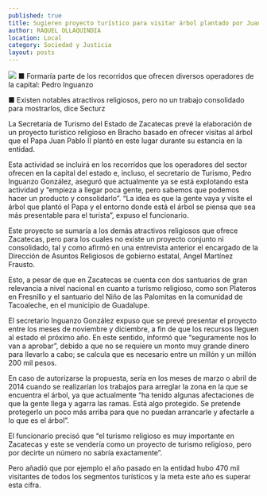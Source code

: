 ```yaml
---
published: true
title: Sugieren proyecto turístico para visitar árbol plantado por Juan Pablo II en Bracho
author: RAQUEL OLLAQUINDIA
location: Local
category: Sociedad y Justicia
layout: posts
---
```


![](http://i.imgur.com/CVQNLbqm.jpg)
■ Formaría parte de los recorridos que ofrecen diversos operadores de la capital: Pedro Inguanzo

■ Existen notables atractivos religiosos, pero no un trabajo consolidado para mostrarlos, dice Secturz

La Secretaría de Turismo del Estado de Zacatecas prevé la elaboración de un proyecto turístico religioso en Bracho basado en ofrecer visitas al árbol que el Papa Juan Pablo II plantó en este lugar durante su estancia en la entidad.

Esta actividad se incluirá en los recorridos que los operadores del sector ofrecen  en la capital del estado e, incluso, el secretario de Turismo, Pedro Inguanzo González, aseguró que actualmente ya se está explotando esta actividad y “empieza a llegar poca gente, pero sabemos que podemos hacer un producto y consolidarlo”.
“La idea es que la gente vaya y visite el árbol que plantó el Papa y el entorno donde está el árbol se piensa que sea más presentable para el turista”, expuso el funcionario.

Este proyecto se sumaría a los demás atractivos religiosos que ofrece Zacatecas, pero para los cuales no existe un proyecto conjunto ni consolidado, tal y como afirmó en una entrevista anterior el encargado de la Dirección de Asuntos Religiosos de gobierno estatal, Angel Martínez Frausto.

Esto, a pesar de que en Zacatecas se cuenta con dos santuarios de gran relevancia a nivel nacional en cuanto a turismo religioso, como son Plateros en Fresnillo y el santuario del Niño de las Palomitas en la comunidad de Tacoaleche, en el municipio de Guadalupe. 

El secretario Inguanzo González expuso que se prevé presentar el proyecto entre los meses de noviembre y diciembre, a fin de que los recursos lleguen al estado el próximo año. En este sentido, informó que “seguramente nos lo van a aprobar”, debido a que no se requiere un monto muy grande dinero para llevarlo a cabo; se calcula que es necesario entre un millón y un millón 200 mil pesos.

En caso de autorizarse la propuesta, sería en los meses de marzo o abril de 2014 cuando se realizarían los trabajos para arreglar la zona en la que se encuentra el árbol, ya que actualmente “ha tenido algunas afectaciones de que la gente llega y agarra las ramas. Está algo protegido. Se pretende protegerlo un poco más arriba para que no puedan arrancarle y afectarle a lo que es el árbol”.

El funcionario  precisó que “el turismo religioso es muy importante en Zacatecas y este se vendería como un proyecto de turismo religioso, pero por decirte un número no sabría exactamente”.

Pero añadió que por ejemplo el año pasado en la entidad hubo 470 mil visitantes de todos los segmentos turísticos y la meta este año es superar esta cifra.
